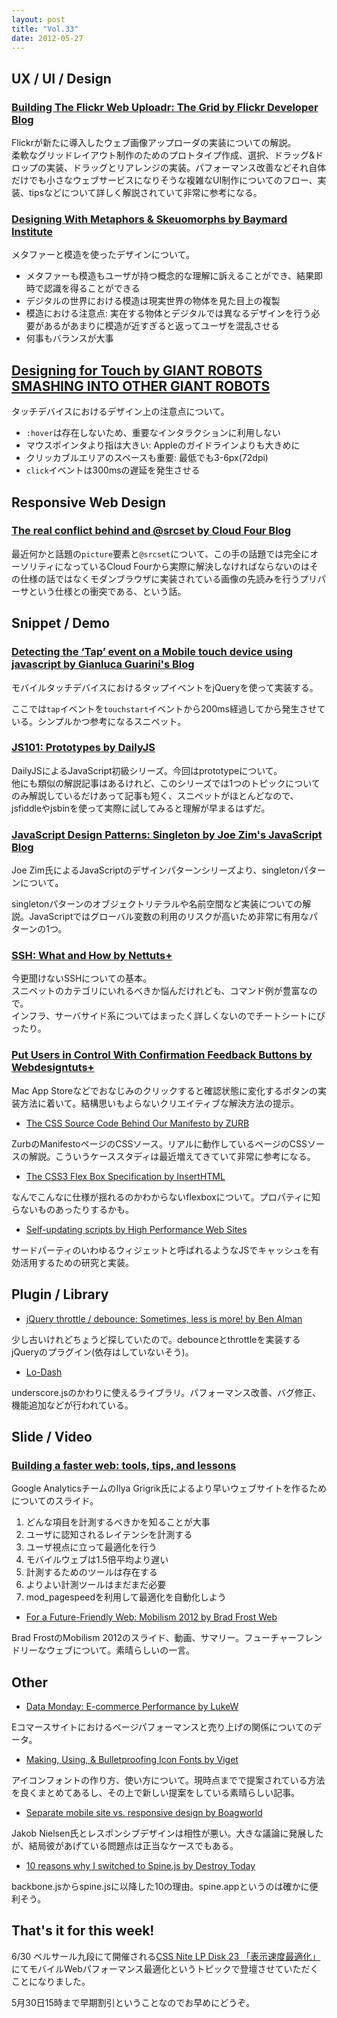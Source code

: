 ```yaml
---
layout: post
title: "Vol.33"
date: 2012-05-27
---
```


## UX / UI / Design

### [Building The Flickr Web Uploadr: The Grid by Flickr Developer Blog](http://code.flickr.com/blog/2012/05/11/building-the-flickr-web-uploadr-the-grid/)

Flickrが新たに導入したウェブ画像アップローダの実装についての解説。  
柔軟なグリッドレイアウト制作のためのプロトタイプ作成、選択、ドラッグ&ドロップの実装、ドラッグとリアレンジの実装。パフォーマンス改善などそれ自体だけでも小さなウェブサービスになりそうな複雑なUI制作についてのフロー、実装、tipsなどについて詳しく解説されていて非常に参考になる。

### [Designing With Metaphors & Skeuomorphs by Baymard Institute](http://baymard.com/blog/metaphors-and-skeuomorphs) 

メタファーと模造を使ったデザインについて。  

- メタファーも模造もユーザが持つ概念的な理解に訴えることができ、結果即時で認識を得ることができる
- デジタルの世界における模造は現実世界の物体を見た目上の複製
- 模造における注意点: 実在する物体とデジタルでは異なるデザインを行う必要があるがあまりに模造が近すぎると返ってユーザを混乱させる
- 何事もバランスが大事

## [Designing for Touch by GIANT ROBOTS SMASHING INTO OTHER GIANT ROBOTS](http://robots.thoughtbot.com/post/23288959017/designing-for-touch)

タッチデバイスにおけるデザイン上の注意点について。  

- `:hover`は存在しないため、重要なインタラクションに利用しない
- マウスポインタより指は大きい: Appleのガイドラインよりも大きめに
- クリッカブルエリアのスペースも重要: 最低でも3-6px(72dpi)
- `click`イベントは300msの遅延を発生させる

## Responsive Web Design

### [The real conflict behind <picture> and @srcset by Cloud Four Blog](http://blog.cloudfour.com/the-real-conflict-behind-picture-and-srcset/)

最近何かと話題の`picture`要素と`@srcset`について、この手の話題では完全にオーソリティになっているCloud Fourから実際に解決しなければならないのはその仕様の話ではなくモダンブラウザに実装されている画像の先読みを行うプリパーサという仕様との衝突である、という話。

## Snippet / Demo

### [Detecting the ‘Tap’ event on a Mobile touch device using javascript by Gianluca Guarini's Blog](http://www.gianlucaguarini.com/blog/?p=366)

モバイルタッチデバイスにおけるタップイベントをjQueryを使って実装する。

ここでは`tap`イベントを`touchstart`イベントから200ms経過してから発生させている。シンプルかつ参考になるスニペット。

### [JS101: Prototypes by DailyJS](http://dailyjs.com/2012/05/21/js101-prototype/)

DailyJSによるJavaScript初級シリーズ。今回はprototypeについて。  
他にも類似の解説記事はあるけれど、このシリーズでは1つのトピックについてのみ解説しているだけあって記事も短く、スニペットがほとんどなので、jsfiddleやjsbinを使って実際に試してみると理解が早まるはずだ。

### [JavaScript Design Patterns: Singleton by Joe Zim's JavaScript Blog](http://www.joezimjs.com/javascript/javascript-design-patterns-singleton/)

Joe Zim氏によるJavaScriptのデザインパターンシリーズより、singletonパターンについて。

singletonパターンのオブジェクトリテラルや名前空間など実装についての解説。JavaScriptではグローバル変数の利用のリスクが高いため非常に有用なパターンの1つ。

### [SSH: What and How by Nettuts+](http://net.tutsplus.com/tutorials/tools-and-tips/ssh-what-and-how/)

今更聞けないSSHについての基本。  
スニペットのカテゴリにいれるべきか悩んだけれども、コマンド例が豊富なので。  
インフラ、サーバサイド系についてはまったく詳しくないのでチートシートにぴったり。

### [Put Users in Control With Confirmation Feedback Buttons by Webdesigntuts+](http://webdesign.tutsplus.com/tutorials/htmlcss-tutorials/put-users-in-control-with-confirmation-feedback-buttons/)

Mac App Storeなどでおなじみのクリックすると確認状態に変化するボタンの実装方法に着いて。結構思いもよらないクリエイティブな解決方法の提示。

- [The CSS Source Code Behind Our Manifesto by ZURB](http://www.zurb.com/article/983/the-css-source-code-behind-our-manifesto)

ZurbのManifestoページのCSSソース。リアルに動作しているページのCSSソースの解説。こういうケーススタディは最近増えてきていて非常に参考になる。

- [The CSS3 Flex Box Specification by InsertHTML](http://www.inserthtml.com/2012/05/css3-flex-box-specification-change-layout-design/)

なんでこんなに仕様が揺れるのかわからないflexboxについて。プロパティに知らないものあったりするかも。

- [Self-updating scripts by High Performance Web Sites](http://www.stevesouders.com/blog/2012/05/22/self-updating-scripts/)

サードパーティのいわゆるウィジェットと呼ばれるようなJSでキャッシュを有効活用するための研究と実装。

## Plugin / Library

- [jQuery throttle / debounce: Sometimes, less is more! by Ben Alman](http://benalman.com/projects/jquery-throttle-debounce-plugin/)

少し古いけれどちょうど探していたので。debounceとthrottleを実装するjQueryのプラグイン(依存はしていないそう)。

- [Lo-Dash](http://lodash.com/)

underscore.jsのかわりに使えるライブラリ。パフォーマンス改善、バグ修正、機能追加などが行われている。

## Slide / Video

### [Building a faster web: tools, tips, and lessons](http://www.igvita.com/slides/2012/html5devconf/#1)

Google AnalyticsチームのIlya Grigrik氏によるより早いウェブサイトを作るためについてのスライド。

1. どんな項目を計測するべきかを知ることが大事
2. ユーザに認知されるレイテンシを計測する
3. ユーザ視点に立って最適化を行う
4. モバイルウェブは1.5倍平均より遅い
5. 計測するためのツールは存在する
6. よりよい計測ツールはまだまだ必要
7. mod_pagespeedを利用して最適化を自動化しよう

- [For a Future-Friendly Web: Mobilism 2012 by Brad Frost Web](http://bradfrostweb.com/blog/mobile/for-a-future-friendly-web-mobilism-2012/)

Brad FrostのMobilism 2012のスライド、動画、サマリー。フューチャーフレンドリーなウェブについて。素晴らしいの一言。

## Other

- [Data Monday: E-commerce Performance by LukeW](http://www.lukew.com/ff/entry.asp?1553)

Eコマースサイトにおけるページパフォーマンスと売り上げの関係についてのデータ。

- [Making, Using, & Bulletproofing Icon Fonts by Viget](http://viget.com/inspire/icon-fonts#When:13:33:43Z)

アイコンフォントの作り方、使い方について。現時点までで提案されている方法を良くまとめてあるし、その上で新しい提案をしている素晴らしい記事。

- [Separate mobile site vs. responsive design by Boagworld](http://boagworld.com/mobile-web/separate-mobile-site-vs-responsive-design/)

Jakob Nielsen氏とレスポンシブデザインは相性が悪い。大きな議論に発展したが、結局彼があげている問題点は正当なケースでもある。

- [10 reasons why I switched to Spine.js by Destroy Today](http://destroytoday.com/blog/reasons-for-spinejs/)

backbone.jsからspine.jsに以降した10の理由。spine.appというのは確かに便利そう。

## That's it for this week!

6/30 ベルサール九段にて開催される[CSS Nite LP Disk 23 「表示速度最適化」](http://lp23.cssnite.jp/)にてモバイルWebパフォーマンス最適化というトピックで登壇させていただくことになりました。

5月30日15時まで早期割引ということなのでお早めにどうぞ。